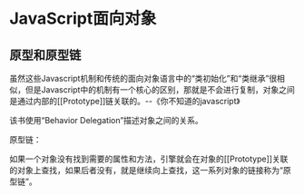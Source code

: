 # JavaScript面向对象
## 原型和原型链

虽然这些Javascript机制和传统的面向对象语言中的“类初始化”和“类继承”很相似，但是Javascript中的机制有一个核心的区别，那就是不会进行复制，对象之间是通过内部的[[Prototype]]链关联的。--《你不知道的javascript》

该书使用“Behavior Delegation”描述对象之间的关系。

原型链： 

如果一个对象没有找到需要的属性和方法，引擎就会在对象的[[Prototype]]关联的对象上查找，如果后者没有，就是继续向上查找，这一系列对象的链接称为“原型链”。






